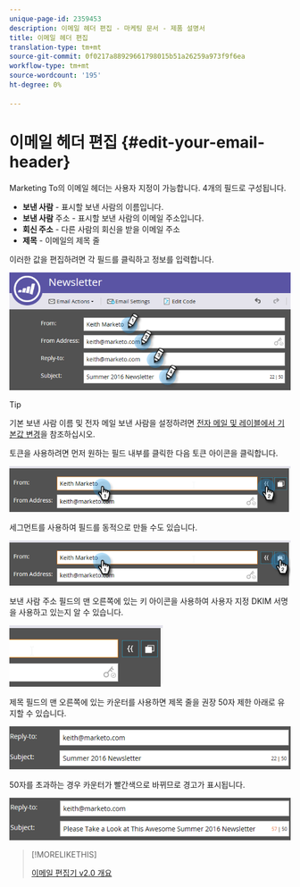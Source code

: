 ```yaml
---
unique-page-id: 2359453
description: 이메일 헤더 편집 - 마케팅 문서 - 제품 설명서
title: 이메일 헤더 편집
translation-type: tm+mt
source-git-commit: 0f0217a88929661798015b51a26259a973f9f6ea
workflow-type: tm+mt
source-wordcount: '195'
ht-degree: 0%

---
```



# 이메일 헤더 편집 {#edit-your-email-header}

Marketing To의 이메일 헤더는 사용자 지정이 가능합니다. 4개의 필드로 구성됩니다.

* **보낸 사람**  - 표시할 보낸 사람의 이름입니다.
* **보낸 사람**  주소 - 표시할 보낸 사람의 이메일 주소입니다.
* **회신 주소**  - 다른 사람의 회신을 받을 이메일 주소
* **제목**  - 이메일의 제목 줄

이러한 값을 편집하려면 각 필드를 클릭하고 정보를 입력합니다.

![](assets/one-3.png)

>[!TIP]
>
>기본 보낸 사람 이름 및 전자 메일 보낸 사람을 설정하려면 [전자 메일 및 레이블에서 기본값 변경](/help/marketo/product-docs/administration/email-setup/change-the-default-from-email-and-from-label.md)을 참조하십시오.

토큰을 사용하려면 먼저 원하는 필드 내부를 클릭한 다음 토큰 아이콘을 클릭합니다.

![](assets/two-3.png)

세그먼트를 사용하여 필드를 동적으로 만들 수도 있습니다.

![](assets/three-2.png)

보낸 사람 주소 필드의 맨 오른쪽에 있는 키 아이콘을 사용하여 사용자 지정 DKIM 서명을 사용하고 있는지 알 수 있습니다.

![](assets/four-2.png)

제목 필드의 맨 오른쪽에 있는 카운터를 사용하면 제목 줄을 권장 50자 제한 아래로 유지할 수 있습니다.

![](assets/five-1.png)

50자를 초과하는 경우 카운터가 빨간색으로 바뀌므로 경고가 표시됩니다.

![](assets/six-1.png)

>[!MORELIKETHIS]
>
>[이메일 편집기 v2.0 개요](/help/marketo/product-docs/email-marketing/general/email-editor-2/email-editor-v2-0-overview.md)
